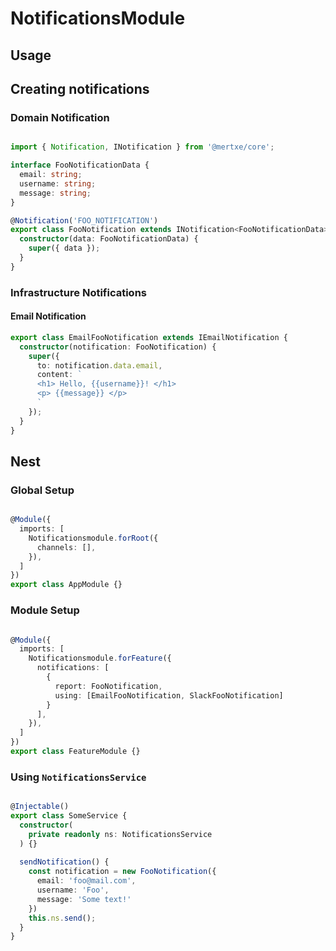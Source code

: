 # NotificationsModule

## Usage

## Creating notifications

### Domain Notification
```ts

import { Notification, INotification } from '@mertxe/core';

interface FooNotificationData {
  email: string;
  username: string;
  message: string;
}

@Notification('FOO_NOTIFICATION')
export class FooNotification extends INotification<FooNotificationData> {
  constructor(data: FooNotificationData) {
    super({ data });
  }
}
```

### Infrastructure Notifications

#### Email Notification

```ts
export class EmailFooNotification extends IEmailNotification {
  constructor(notification: FooNotification) {
    super({
      to: notification.data.email,
      content: `
      <h1> Hello, {{username}}! </h1>
      <p> {{message}} </p>
      `
    });
  }
}
```

## Nest

### Global Setup
```ts

@Module({
  imports: [
    Notificationsmodule.forRoot({
      channels: [],
    }),
  ]
})
export class AppModule {}
```

### Module Setup

```ts

@Module({
  imports: [
    Notificationsmodule.forFeature({
      notifications: [
        {
          report: FooNotification,
          using: [EmailFooNotification, SlackFooNotification]
        }
      ],
    }),
  ]
})
export class FeatureModule {}
```

### Using `NotificationsService`

```ts

@Injectable()
export class SomeService {
  constructor(
    private readonly ns: NotificationsService
  ) {}
  
  sendNotification() {
    const notification = new FooNotification({
      email: 'foo@mail.com',
      username: 'Foo',
      message: 'Some text!'
    })
    this.ns.send();
  }
}
```